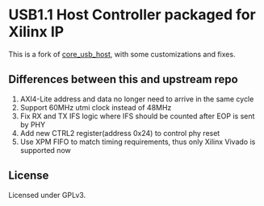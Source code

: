 # USB1.1 Host Controller packaged for Xilinx IP

This is a fork of [core_usb_host](https://github.com/ultraembedded/core_usb_host), with some customizations and fixes.


## Differences between this and upstream repo

1. AXI4-Lite address and data no longer need to arrive in the same cycle
2. Support 60MHz utmi clock instead of 48MHz
3. Fix RX and TX IFS logic where IFS should be counted after EOP is sent by PHY
4. Add new CTRL2 register(address 0x24) to control phy reset
5. Use XPM FIFO to match timing requirements, thus only Xilinx Vivado is supported now


## License

Licensed under GPLv3.
